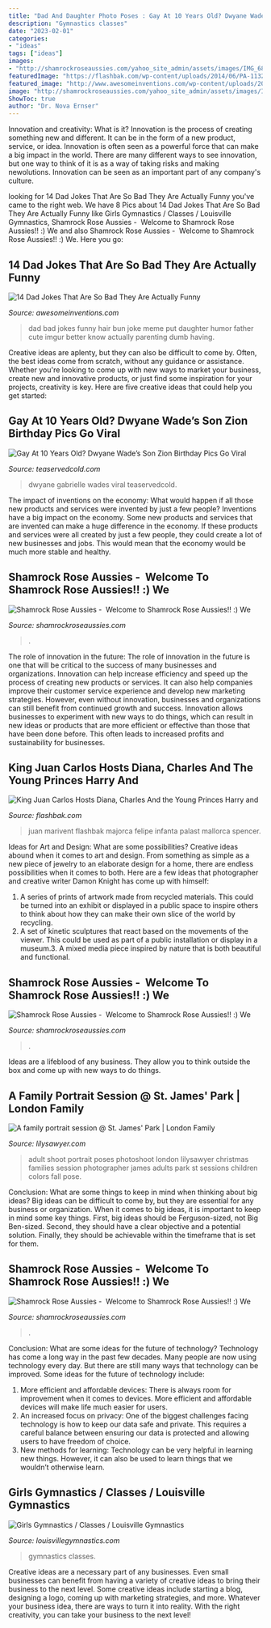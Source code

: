 ```yaml
---
title: "Dad And Daughter Photo Poses : Gay At 10 Years Old? Dwyane Wade’s Son Zion Birthday Pics Go Viral"
description: "Gymnastics classes"
date: "2023-02-01"
categories:
- "ideas"
tags: ["ideas"]
images:
- "http://shamrockroseaussies.com/yahoo_site_admin/assets/images/IMG_6875.174220639_std.JPG"
featuredImage: "https://flashbak.com/wp-content/uploads/2014/06/PA-1132163.jpg"
featured_image: "http://www.awesomeinventions.com/wp-content/uploads/2016/01/hair-bun-joke.jpg"
image: "http://shamrockroseaussies.com/yahoo_site_admin/assets/images/IMG_6875.174220639_std.JPG"
ShowToc: true
author: "Dr. Nova Ernser"
---
```



Innovation and creativity: What is it?
Innovation is the process of creating something new and different. It can be in the form of a new product, service, or idea. Innovation is often seen as a powerful force that can make a big impact in the world. There are many different ways to see innovation, but one way to think of it is as a way of taking risks and making newolutions. Innovation can be seen as an important part of any company's culture.

	

		
looking for 14 Dad Jokes That Are So Bad They Are Actually Funny you've came to the right web. We have 8 Pics about 14 Dad Jokes That Are So Bad They Are Actually Funny like Girls Gymnastics / Classes / Louisville Gymnastics, Shamrock Rose Aussies - ﻿﻿﻿ Welcome to Shamrock Rose Aussies!! :) We and also Shamrock Rose Aussies - ﻿﻿﻿ Welcome to Shamrock Rose Aussies!! :) We. Here you go:
		
    
## 14 Dad Jokes That Are So Bad They Are Actually Funny

<img loading=lazy src="http://www.awesomeinventions.com/wp-content/uploads/2016/01/hair-bun-joke.jpg" onerror="this.onerror=null;this.src='https://tse1.mm.bing.net/th?id=OIP.FRMezbU_MdBVIo1zk32qDwHaM8&amp;pid=15.1';" alt="14 Dad Jokes That Are So Bad They Are Actually Funny">

_Source: awesomeinventions.com_

>dad bad jokes funny hair bun joke meme put daughter humor father cute imgur better know actually parenting dumb having. 

	

Creative ideas are aplenty, but they can also be difficult to come by. Often, the best ideas come from scratch, without any guidance or assistance. Whether you're looking to come up with new ways to market your business, create new and innovative products, or just find some inspiration for your projects, creativity is key. Here are five creative ideas that could help you get started: 

    
## Gay At 10 Years Old? Dwyane Wade’s Son Zion Birthday Pics Go Viral

<img loading=lazy src="https://teaservedcold.com/wp-content/uploads/2017/05/Dwyane-Wade-Zion-Gabrielle-Union-751x1024.jpg" onerror="this.onerror=null;this.src='https://tse4.mm.bing.net/th?id=OIP.vFUKJFgp-a4y23nESoQW8wHaKG&amp;pid=15.1';" alt="Gay At 10 Years Old? Dwyane Wade’s Son Zion Birthday Pics Go Viral">

_Source: teaservedcold.com_

>dwyane gabrielle wades viral teaservedcold. 

	

The impact of inventions on the economy: What would happen if all those new products and services were invented by just a few people?
Inventions have a big impact on the economy. Some new products and services that are invented can make a huge difference in the economy. If these products and services were all created by just a few people, they could create a lot of new businesses and jobs. This would mean that the economy would be much more stable and healthy.

    
## Shamrock Rose Aussies - ﻿﻿﻿ Welcome To Shamrock Rose Aussies!! :) We

<img loading=lazy src="http://shamrockroseaussies.com/yahoo_site_admin/assets/images/IMG_6875.174220639_std.JPG" onerror="this.onerror=null;this.src='https://tse3.mm.bing.net/th?id=OIP._q8N-MNwBN-9qOypgmnHaAAAAA&amp;pid=15.1';" alt="Shamrock Rose Aussies - ﻿﻿﻿ Welcome to Shamrock Rose Aussies!! :) We">

_Source: shamrockroseaussies.com_

>. 

	

The role of innovation in the future:
The role of innovation in the future is one that will be critical to the success of many businesses and organizations. Innovation can help increase efficiency and speed up the process of creating new products or services. It can also help companies improve their customer service experience and develop new marketing strategies.
However, even without innovation, businesses and organizations can still benefit from continued growth and success. Innovation allows businesses to experiment with new ways to do things, which can result in new ideas or products that are more efficient or effective than those that have been done before. This often leads to increased profits and sustainability for businesses.

    
## King Juan Carlos Hosts Diana, Charles And The Young Princes Harry And

<img loading=lazy src="https://flashbak.com/wp-content/uploads/2014/06/PA-1132163.jpg" onerror="this.onerror=null;this.src='https://tse1.mm.bing.net/th?id=OIP.x0VcbIAU4CdbqABeebNOEgHaK5&amp;pid=15.1';" alt="King Juan Carlos Hosts Diana, Charles And the Young Princes Harry and">

_Source: flashbak.com_

>juan marivent flashbak majorca felipe infanta palast mallorca spencer. 

	

Ideas for Art and Design: What are some possibilities?
Creative ideas abound when it comes to art and design. From something as simple as a new piece of jewelry to an elaborate design for a home, there are endless possibilities when it comes to both. Here are a few ideas that photographer and creative writer Damon Knight has come up with himself:
1. A series of prints of artwork made from recycled materials. This could be turned into an exhibit or displayed in a public space to inspire others to think about how they can make their own slice of the world by recycling.
2. A set of kinetic sculptures that react based on the movements of the viewer. This could be used as part of a public installation or display in a museum.3. A mixed media piece inspired by nature that is both beautiful and functional.

    
## Shamrock Rose Aussies - ﻿﻿﻿ Welcome To Shamrock Rose Aussies!! :) We

<img loading=lazy src="http://shamrockroseaussies.com/yahoo_site_admin/assets/images/DSC_0354.95233241_std.jpg" onerror="this.onerror=null;this.src='https://tse2.mm.bing.net/th?id=OIP.tKZ7SRJSoJLoXo2urBcI_AHaE-&amp;pid=15.1';" alt="Shamrock Rose Aussies - ﻿﻿﻿ Welcome to Shamrock Rose Aussies!! :) We">

_Source: shamrockroseaussies.com_

>. 

	

Ideas are a lifeblood of any business. They allow you to think outside the box and come up with new ways to do things.

    
## A Family Portrait Session @ St. James&#039; Park | London Family

<img loading=lazy src="https://lilysawyer.com/wp-726/wp-content/uploads/2012/12/ibrahimi_8_WEB.jpg" onerror="this.onerror=null;this.src='https://tse1.mm.bing.net/th?id=OIP.-SfkjpnnYAJsN50P-NJ6MQHaPe&amp;pid=15.1';" alt="A family portrait session @ St. James&#039; Park | London Family">

_Source: lilysawyer.com_

>adult shoot portrait poses photoshoot london lilysawyer christmas families session photographer james adults park st sessions children colors fall pose. 

	

Conclusion: What are some things to keep in mind when thinking about big ideas?
Big ideas can be difficult to come by, but they are essential for any business or organization. When it comes to big ideas, it is important to keep in mind some key things. First, big ideas should be Ferguson-sized, not Big Ben-sized. Second, they should have a clear objective and a potential solution. Finally, they should be achievable within the timeframe that is set for them.

    
## Shamrock Rose Aussies - ﻿﻿﻿ Welcome To Shamrock Rose Aussies!! :) We

<img loading=lazy src="http://shamrockroseaussies.com/yahoo_site_admin/assets/images/DSC_0349.95233123_std.jpg" onerror="this.onerror=null;this.src='https://tse1.mm.bing.net/th?id=OIP.XN2iUvDr9b744v4SBwNomwHaE-&amp;pid=15.1';" alt="Shamrock Rose Aussies - ﻿﻿﻿ Welcome to Shamrock Rose Aussies!! :) We">

_Source: shamrockroseaussies.com_

>. 

	

Conclusion: What are some ideas for the future of technology?
Technology has come a long way in the past few decades. Many people are now using technology every day. But there are still many ways that technology can be improved. Some ideas for the future of technology include: 
1) More efficient and affordable devices: There is always room for improvement when it comes to devices. More efficient and affordable devices will make life much easier for users. 
2) An increased focus on privacy: One of the biggest challenges facing technology is how to keep our data safe and private. This requires a careful balance between ensuring our data is protected and allowing users to have freedom of choice. 
3) New methods for learning: Technology can be very helpful in learning new things. However, it can also be used to learn things that we wouldn’t otherwise learn.

    
## Girls Gymnastics / Classes / Louisville Gymnastics

<img loading=lazy src="http://www.louisvillegymnastics.com/images/classes/girls/7.jpg" onerror="this.onerror=null;this.src='https://tse3.mm.bing.net/th?id=OIP.dIr5eghH_c9mn0PJhODM-gHaLG&amp;pid=15.1';" alt="Girls Gymnastics / Classes / Louisville Gymnastics">

_Source: louisvillegymnastics.com_

>gymnastics classes. 

	

Creative ideas are a necessary part of any businesses. Even small businesses can benefit from having a variety of creative ideas to bring their business to the next level. Some creative ideas include starting a blog, designing a logo, coming up with marketing strategies, and more. Whatever your business idea, there are ways to turn it into reality. With the right creativity, you can take your business to the next level!

